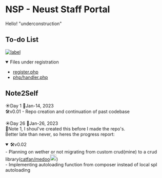 <!-- 
Cheatsheet
https://github.com/adam-p/markdown-here/wiki/Markdown-Cheatsheet
-->

# NSP - Neust Staff Portal
Hello! "underconstruction"


## To-do List
[![label](https://img.shields.io/badge/Registration-in--progress-orange)](#)
<details open>
    <summary>Files under registration</summary>
    <ul>
    <li><a href="https://github.com/alger24/nsp/blob/master/register.php" target="_blank">register.php</a></li>
    <li><a href="https://github.com/alger24/nsp/blob/master/php/handler.php" target="_blank">php/handler.php</a></li>
    </ul>
</details>

## Note2Self
☀Day 1 📅Jan-14, 2023
</br>🛠v0.01 - Repo creation and continuation of past codebase

☀Day 26 📅Jan-26, 2023 
</br>📝Note 1, I shoul've created this before I made the repo's. </br>Better late than never, so heres the progress report:
</br>
<details open>
    <summary>🛠v0.02</summary>
- Planning on wether or not migrating from custom crud(mine) to a crud library(<a href="https://medoo.in/" target="_blank">catfan/medoo<img src="https://medoo.in/images/medoo-logo-256.png" alt="catfan/medoo-logo.jpeg" width="20" height="20"></a>)
<br>- Implementing autoloading function from composer instead of local spl autoloading
</details>


    